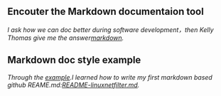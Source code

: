 
Encouter the Markdown documentaion tool
----------------------------------------

*I ask how we can doc better during software development，then Kelly Thomas give me the answer[markdown](http://programmers.stackexchange.com/questions/290186/how-to-use-a-good-documentation-tool-to-explain-code-writing-process/290188#290188).*


Markdown doc style example
--------------------

*Through the [example](https://github.github.com/github-flavored-markdown/sample_content.html).I learned how to write my first markdown based github REAME.md:[README-linuxnetfilter.md](https://github.com/wufengyi/homeaccess-learning-doc/blob/master/netfilter/README-linuxnetfilter.md).*

